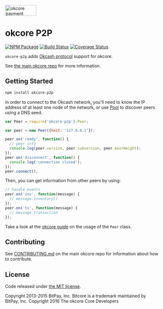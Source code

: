 <img src="http://bitcore.io/css/images/bitcore-p2p.svg" alt="okcore payment protocol" height="35" width="102">

okcore P2P
=======

[![NPM Package](https://img.shields.io/npm/v/okcore-p2p.svg?style=flat-square)](https://www.npmjs.org/package/okcore-p2p)
[![Build Status](https://img.shields.io/travis/okcashpro/okcore-p2p.svg?branch=master&style=flat-square)](https://travis-ci.org/okcashpro/okcore-p2p)
[![Coverage Status](https://img.shields.io/coveralls/okcashpro/okcore-p2p.svg?style=flat-square)](https://coveralls.io/r/okcashpro/okcore-p2p?branch=master)

`okcore-p2p` adds [Okcash protocol](https://en.bitcoin.it/wiki/Protocol_documentation) support for okcore.

See [the main okcore repo](https://github.com/okcashpro/okcore) for more information.

## Getting Started

```sh
npm install okcore-p2p
```
In order to connect to the Okcash network, you'll need to know the IP address of at least one node of the network, or use [Pool](/docs/pool.md) to discover peers using a DNS seed.

```javascript
var Peer = require('okcore-p2p').Peer;

var peer = new Peer({host: '127.0.0.1'});

peer.on('ready', function() {
  // peer info
  console.log(peer.version, peer.subversion, peer.bestHeight);
});
peer.on('disconnect', function() {
  console.log('connection closed');
});
peer.connect();
```

Then, you can get information from other peers by using:

```javascript
// handle events
peer.on('inv', function(message) {
  // message.inventory[]
});
peer.on('tx', function(message) {
  // message.transaction
});
```

Take a look at the [okcore guide](http://okcore.io/guide/peer.html) on the usage of the `Peer` class.

## Contributing

See [CONTRIBUTING.md](https://github.com/okcashpro/okcore/blob/master/CONTRIBUTING.md) on the main okcore repo for information about how to contribute.

## License

Code released under [the MIT license](https://github.com/okcashpro/okcore/blob/master/LICENSE).

Copyright 2013-2015 BitPay, Inc. Bitcore is a trademark maintained by BitPay, Inc.
Copyright 2016 The okcore Core Developers
